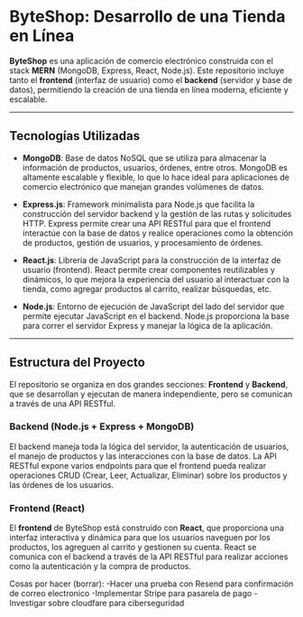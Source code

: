 # ByteShop: Desarrollo de una Tienda en Línea

**ByteShop** es una aplicación de comercio electrónico construida con el stack **MERN** (MongoDB, Express, React, Node.js). Este repositorio incluye tanto el **frontend** (interfaz de usuario) como el **backend** (servidor y base de datos), permitiendo la creación de una tienda en línea moderna, eficiente y escalable.

---

## Tecnologías Utilizadas

- **MongoDB**: Base de datos NoSQL que se utiliza para almacenar la información de productos, usuarios, órdenes, entre otros. MongoDB es altamente escalable y flexible, lo que lo hace ideal para aplicaciones de comercio electrónico que manejan grandes volúmenes de datos.

- **Express.js**: Framework minimalista para Node.js que facilita la construcción del servidor backend y la gestión de las rutas y solicitudes HTTP. Express permite crear una API RESTful para que el frontend interactúe con la base de datos y realice operaciones como la obtención de productos, gestión de usuarios, y procesamiento de órdenes.

- **React.js**: Librería de JavaScript para la construcción de la interfaz de usuario (frontend). React permite crear componentes reutilizables y dinámicos, lo que mejora la experiencia del usuario al interactuar con la tienda, como agregar productos al carrito, realizar búsquedas, etc.

- **Node.js**: Entorno de ejecución de JavaScript del lado del servidor que permite ejecutar JavaScript en el backend. Node.js proporciona la base para correr el servidor Express y manejar la lógica de la aplicación.

---

## Estructura del Proyecto

El repositorio se organiza en dos grandes secciones: **Frontend** y **Backend**, que se desarrollan y ejecutan de manera independiente, pero se comunican a través de una API RESTful.

### Backend (Node.js + Express + MongoDB)

El backend maneja toda la lógica del servidor, la autenticación de usuarios, el manejo de productos y las interacciones con la base de datos. La API RESTful expone varios endpoints para que el frontend pueda realizar operaciones CRUD (Crear, Leer, Actualizar, Eliminar) sobre los productos y las órdenes de los usuarios.

### Frontend (React)

El **frontend** de ByteShop está construido con **React**, que proporciona una interfaz interactiva y dinámica para que los usuarios naveguen por los productos, los agreguen al carrito y gestionen su cuenta. React se comunica con el backend a través de la API RESTful para realizar acciones como la autenticación y la compra de productos.

Cosas por hacer (borrar):
-Hacer una prueba con Resend para confirmación de correo electronico
-Implementar Stripe para pasarela de pago
-Investigar sobre cloudfare para ciberseguridad
